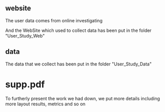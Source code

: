 ## website

The user data comes from online investigating

And the WebSite which used to collect data has been put in the folder "User_Study_Web"

## data

The data that we collect has been put in the folder "User_Study_Data"

# supp.pdf

To furtherly present the work we had down, we put more details including more layout results, metrics and so on
